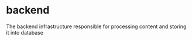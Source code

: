 # backend
The backend infrastructure responsible for processing content and storing it into database 

